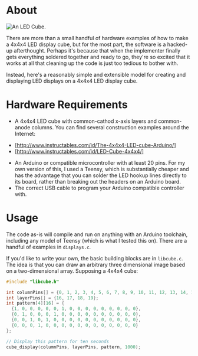 # About

![An LED Cube.](https://farm8.staticflickr.com/7414/16479314782_22a68986b8.jpg)

There are more than a small handful of hardware examples of how to make a 4x4x4
LED display cube, but for the most part, the software is a hacked-up afterthought.
Perhaps it's because that when the implementer finally gets everything soldered
together and ready to go, they're so excited that it works at all that cleaning
up the code is just too tedious to bother with.

Instead, here's a reasonably simple and extensible model for creating
and displaying LED displays on a 4x4x4 LED display cube.

# Hardware Requirements
* A 4x4x4 LED cube with common-cathod x-axis layers and common-anode columns.
  You can find several construction examples around the Internet:
- [http://www.instructables.com/id/The-4x4x4-LED-cube-Arduino/]
- [http://www.instructables.com/id/LED-Cube-4x4x4/]
* An Arduino or compatible microcontroller with at least 20 pins. For my own
  version of this, I used a Teensy, which is substantially cheaper and has the
  advantage that you can solder the LED hookup lines directly to its board,
  rather than breaking out the headers on an Arduino board.
* The correct USB cable to program your Arduino compatible controller with.

# Usage
The code as-is will compile and run on anything with an Arduino toolchain, including
any model of Teensy (which is what I tested this on). There are a handful of
examples in `displays.c`.

If you'd like to write your own, the basic building blocks are in `libcube.c`.
The idea is that you can draw an arbitrary three dimensional image based on a
two-dimensional array. Supposing a 4x4x4 cube:

```c
#include "libcube.h"

int columnPins[] = {0, 1, 2, 3, 4, 5, 6, 7, 8, 9, 10, 11, 12, 13, 14, 15};
int layerPins[] = {16, 17, 18, 19};
int pattern[4][16] = {
  {1, 0, 0, 0, 0, 0, 1, 0, 0, 0, 0, 0, 0, 0, 0, 0},
  {0, 1, 0, 0, 0, 1, 0, 0, 0, 0, 0, 0, 0, 0, 0, 0},
  {0, 0, 1, 0, 1, 0, 0, 0, 0, 0, 0, 0, 0, 0, 0, 0},
  {0, 0, 0, 1, 0, 0, 0, 0, 0, 0, 0, 0, 0, 0, 0, 0}
};

// Display this pattern for ten seconds
cube_display(columnPins, layerPins, pattern, 1000);
```
